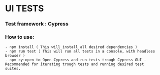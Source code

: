 # UI TESTS 

### Test framework : Cypress

### How to use: 
    - npm install ( This will install all desired dependencies )
    - npm run test ( This will run all tests in a console, with headless browser )
    - npm cy:open to Open Cypress and run tests trough Cypress GUI - Recommended for iterating trough tests and running desired test suites.
